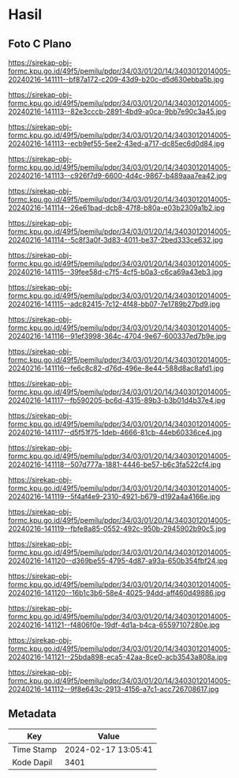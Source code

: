 # Hasil

## Foto C Plano

https://sirekap-obj-formc.kpu.go.id/49f5/pemilu/pdpr/34/03/01/20/14/3403012014005-20240216-141111--bf87a172-c209-43d9-b20c-d5d630ebba5b.jpg

https://sirekap-obj-formc.kpu.go.id/49f5/pemilu/pdpr/34/03/01/20/14/3403012014005-20240216-141113--82e3cccb-2891-4bd9-a0ca-9bb7e90c3a45.jpg

https://sirekap-obj-formc.kpu.go.id/49f5/pemilu/pdpr/34/03/01/20/14/3403012014005-20240216-141113--ecb9ef55-5ee2-43ed-a717-dc85ec6d0d84.jpg

https://sirekap-obj-formc.kpu.go.id/49f5/pemilu/pdpr/34/03/01/20/14/3403012014005-20240216-141113--c926f7d9-6600-4d4c-9867-b489aaa7ea42.jpg

https://sirekap-obj-formc.kpu.go.id/49f5/pemilu/pdpr/34/03/01/20/14/3403012014005-20240216-141114--26e61bad-dcb8-47f8-b80a-e03b2309a1b2.jpg

https://sirekap-obj-formc.kpu.go.id/49f5/pemilu/pdpr/34/03/01/20/14/3403012014005-20240216-141114--5c8f3a0f-3d83-4011-be37-2bed333ce632.jpg

https://sirekap-obj-formc.kpu.go.id/49f5/pemilu/pdpr/34/03/01/20/14/3403012014005-20240216-141115--39fee58d-c7f5-4cf5-b0a3-c6ca69a43eb3.jpg

https://sirekap-obj-formc.kpu.go.id/49f5/pemilu/pdpr/34/03/01/20/14/3403012014005-20240216-141115--adc82415-7c12-4f48-bb07-7e1789b27bd9.jpg

https://sirekap-obj-formc.kpu.go.id/49f5/pemilu/pdpr/34/03/01/20/14/3403012014005-20240216-141116--91ef3998-364c-4704-9e67-600337ed7b9e.jpg

https://sirekap-obj-formc.kpu.go.id/49f5/pemilu/pdpr/34/03/01/20/14/3403012014005-20240216-141116--fe6c8c82-d76d-496e-8e44-588d8ac8afd1.jpg

https://sirekap-obj-formc.kpu.go.id/49f5/pemilu/pdpr/34/03/01/20/14/3403012014005-20240216-141117--fb590205-bc6d-4315-89b3-b3b01d4b37e4.jpg

https://sirekap-obj-formc.kpu.go.id/49f5/pemilu/pdpr/34/03/01/20/14/3403012014005-20240216-141117--d5f51f75-1deb-4666-81cb-44eb60336ce4.jpg

https://sirekap-obj-formc.kpu.go.id/49f5/pemilu/pdpr/34/03/01/20/14/3403012014005-20240216-141118--507d777a-1881-4446-be57-b6c3fa522cf4.jpg

https://sirekap-obj-formc.kpu.go.id/49f5/pemilu/pdpr/34/03/01/20/14/3403012014005-20240216-141119--5f4af4e9-2310-4921-b679-d192a4a4166e.jpg

https://sirekap-obj-formc.kpu.go.id/49f5/pemilu/pdpr/34/03/01/20/14/3403012014005-20240216-141119--fbfe8a85-0552-492c-950b-2945902b90c5.jpg

https://sirekap-obj-formc.kpu.go.id/49f5/pemilu/pdpr/34/03/01/20/14/3403012014005-20240216-141120--d369be55-4795-4d87-a93a-650b354fbf24.jpg

https://sirekap-obj-formc.kpu.go.id/49f5/pemilu/pdpr/34/03/01/20/14/3403012014005-20240216-141120--16b1c3b6-58e4-4025-94dd-aff460d49886.jpg

https://sirekap-obj-formc.kpu.go.id/49f5/pemilu/pdpr/34/03/01/20/14/3403012014005-20240216-141121--f4806f0e-19df-4d1a-b4ca-65597107280e.jpg

https://sirekap-obj-formc.kpu.go.id/49f5/pemilu/pdpr/34/03/01/20/14/3403012014005-20240216-141121--25bda898-eca5-42aa-8ce0-acb3543a808a.jpg

https://sirekap-obj-formc.kpu.go.id/49f5/pemilu/pdpr/34/03/01/20/14/3403012014005-20240216-141112--9f8e643c-2913-4156-a7c1-acc726708617.jpg


## Metadata

| Key        | Value               |
| ---------- | ------------------- |
| Time Stamp | 2024-02-17 13:05:41 |
| Kode Dapil | 3401                |




